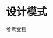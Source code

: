 <!--
 * @Author: your name
 * @Date: 2022-01-05 17:37:36
 * @LastEditTime: 2022-01-05 17:44:55
 * @LastEditors: your name
 * @Description: 打开koroFileHeader查看配置 进行设置: https://github.com/OBKoro1/koro1FileHeader/wiki/%E9%85%8D%E7%BD%AE
 * @FilePath: /design/README.md
-->

# 设计模式

[参考文档](https://refactoringguru.cn/design-patterns/catalog)

